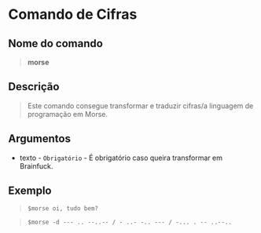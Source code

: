 # Comando de Cifras

## Nome do comando
> **morse**

## Descrição
> Este comando consegue transformar e traduzir cifras/a linguagem de programação em Morse.

## Argumentos
- texto - `Obrigatório` - É obrigatório caso queira transformar em Brainfuck.

## Exemplo
> `$morse oi, tudo bem?`

> `$morse -d --- .. --..-- / - ..- -.. --- / -... . -- ..--..`
